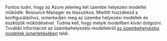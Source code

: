 Fontos tudni, hogy az Azure jelenleg két üzembe helyezési modellel működik: Resource Manager és klasszikus. Mielőtt hozzákezd a konfiguráláshoz, ismerkedjen meg az üzembe helyezési modellek és eszközök működésével. Tudnia kell, hogy melyik modellben kíván dolgozni. További információt az üzembehelyezési modellekről [az üzembehelyezési modellek ismertetésében](../articles/resource-manager-deployment-model.md) talál.

